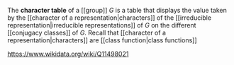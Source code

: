 The **character table** of a [[group]] $G$ is a table that displays the value taken by the [[character of a representation|characters]] of the [[irreducible representation|irreducible representations]] of $G$ on the different [[conjugacy classes]] of $G$. Recall that [[character of a representation|characters]] are [[class function|class functions]]

https://www.wikidata.org/wiki/Q11498021